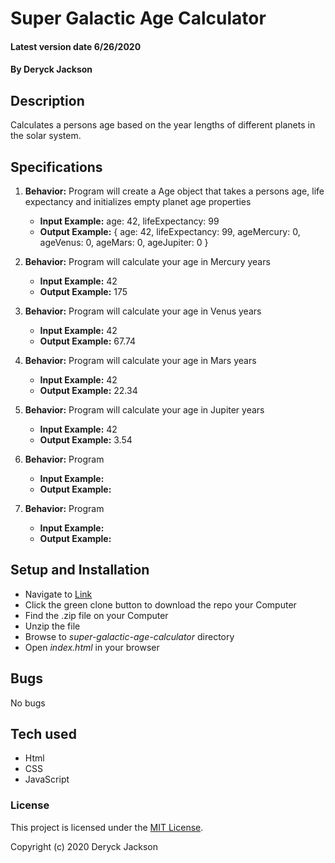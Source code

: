 # Super Galactic Age Calculator

#### Latest version date 6/26/2020

#### By Deryck Jackson

## Description

Calculates a persons age based on the year lengths of different planets in the solar system.

## Specifications

1. **Behavior:** Program will create a Age object that takes a persons age, life expectancy and initializes empty planet age properties
    * **Input Example:** age: 42, lifeExpectancy: 99 
    * **Output Example:** { age: 42, lifeExpectancy: 99, ageMercury: 0, ageVenus: 0, ageMars: 0, ageJupiter: 0 }

2. **Behavior:** Program will calculate your age in Mercury years
    * **Input Example:** 42
    * **Output Example:** 175

3. **Behavior:** Program will calculate your age in Venus years
    * **Input Example:** 42
    * **Output Example:** 67.74

4. **Behavior:** Program will calculate your age in Mars years
    * **Input Example:** 42
    * **Output Example:** 22.34

5. **Behavior:** Program will calculate your age in Jupiter years
    * **Input Example:** 42
    * **Output Example:** 3.54

6. **Behavior:** Program
    * **Input Example:**
    * **Output Example:**

7. **Behavior:** Program
    * **Input Example:**
    * **Output Example:**


## Setup and Installation

* Navigate to [Link](https://github.com/DeryckJackson/super-galactic-age-calculator)
* Click the green clone button to download the repo your Computer
* Find the .zip file on your Computer
* Unzip the file
* Browse to _super-galactic-age-calculator_ directory
* Open _index.html_ in your browser

## Bugs

No bugs

## Tech used

* Html
* CSS
* JavaScript

### License

This project is licensed under the [MIT License](https://opensource.org/licenses/MIT).

Copyright (c) 2020 Deryck Jackson
